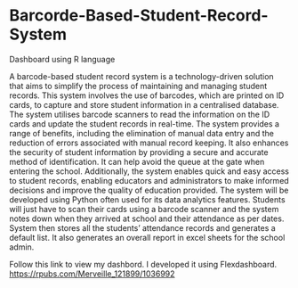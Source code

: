 # Barcorde-Based-Student-Record-System
Dashboard using R language

A barcode-based student record system is a technology-driven solution that aims to simplify the process of maintaining and managing student records. This system involves the use of barcodes, which are printed on ID cards, to capture and store student information in a centralised database. The system utilises barcode scanners to read the information on the ID cards and update the student records in real-time. The system provides a range of benefits, including the elimination of manual data entry and the reduction of errors associated with manual record keeping. It also enhances the security of student information by providing a secure and accurate method of identification. It can help avoid the queue at the gate when entering the school. Additionally, the system enables quick and easy access to student records, enabling educators and administrators to make informed decisions and improve the quality of education provided. The system will be developed using Python often used for its data analytics features. Students will just have to scan their cards using a barcode scanner and the system notes down when they arrived at school and their attendance as per dates. System then stores all the students’ attendance records and generates a default list. It also generates an overall report in excel sheets for the school admin. 


Follow this link to view my dashbord. I developed it using Flexdashboard.
https://rpubs.com/Merveille_121899/1036992
